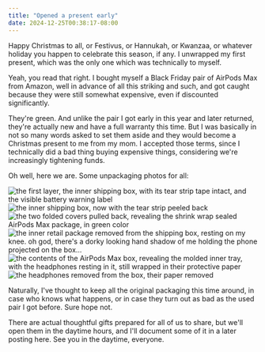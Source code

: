```yaml
---
title: "Opened a present early"
date: 2024-12-25T00:38:17-08:00
---
```


Happy Christmas to all, or Festivus, or Hannukah, or Kwanzaa, or whatever holiday you happen to celebrate this season, if any. I unwrapped my first present, which was the only one which was technically to myself.

<!-- more -->

Yeah, you read that right. I bought myself a Black Friday pair of AirPods Max from Amazon, well in advance of all this striking and such, and got caught because they were still somewhat expensive, even if discounted significantly.

They're green. And unlike the pair I got early in this year and later returned, they're actually new and have a full warranty this time. But I was basically in not so many words asked to set them aside and they would become a Christmas present to me from my mom. I accepted those terms, since I technically did a bad thing buying expensive things, considering we're increasingly tightening funds.

Oh well, here we are. Some unpackaging photos for all:

<img class="rounded" src="https://f.losno.co/i/airpodsmax.0.jpg" alt="the first layer, the inner shipping box, with its tear strip tape intact, and the visible battery warning label">

<img class="rounded" src="https://f.losno.co/i/airpodsmax.1.jpg" alt="the inner shipping box, now with the tear strip peeled back">

<img class="rounded" src="https://f.losno.co/i/airpodsmax.2.jpg" alt="the two folded covers pulled back, revealing the shrink wrap sealed AirPods Max package, in green color">

<img class="rounded" src="https://f.losno.co/i/airpodsmax.3.jpg" alt="the inner retail package removed from the shipping box, resting on my knee. oh god, there's a dorky looking hand shadow of me holding the phone projected on the box...">

<img class="rounded" src="https://f.losno.co/i/airpodsmax.4.jpg" alt="the contents of the AirPods Max box, revealing the molded inner tray, with the headphones resting in it, still wrapped in their protective paper">

<img class="rounded" src="https://f.losno.co/i/airpodsmax.5.jpg" alt="the headphones removed from the box, their paper removed">


Naturally, I've thought to keep all the original packaging this time around, in case who knows what happens, or in case they turn out as bad as the used pair I got before. Sure hope not.

There are actual thoughtful gifts prepared for all of us to share, but we'll open them in the daytime hours, and I'll document some of it in a later posting here. See you in the daytime, everyone.